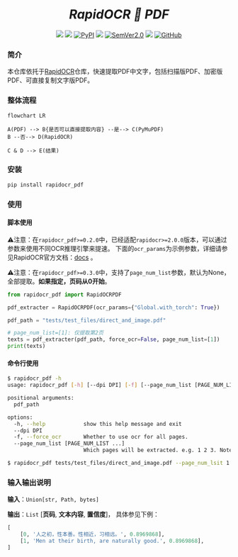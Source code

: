 <div align="center">
    <div align="center">
    <h1><b><i>RapidOCR 📄 PDF</i></b></h1>
    </div>

<a href=""><img src="https://img.shields.io/badge/Python->=3.6-aff.svg"></a>
<a href=""><img src="https://img.shields.io/badge/OS-Linux%2C%20Win%2C%20Mac-pink.svg"></a>
<a href="https://pypi.org/project/rapidocr-pdf/"><img alt="PyPI" src="https://img.shields.io/pypi/v/rapidocr-pdf"></a>
<a href="https://pepy.tech/project/rapidocr-pdf"><img src="https://static.pepy.tech/personalized-badge/rapidocr-pdf?period=total&units=abbreviation&left_color=grey&right_color=blue&left_text=Downloads"></a>
<a href="https://semver.org/"><img alt="SemVer2.0" src="https://img.shields.io/badge/SemVer-2.0-brightgreen"></a>
<a href="https://github.com/psf/black"><img src="https://img.shields.io/badge/code%20style-black-000000.svg"></a>
<a href="https://choosealicense.com/licenses/apache-2.0/"><img alt="GitHub" src="https://img.shields.io/github/license/RapidAI/RapidOCRPDF"></a>

</div>

### 简介

本仓库依托于[RapidOCR](https://github.com/RapidAI/RapidOCR)仓库，快速提取PDF中文字，包括扫描版PDF、加密版PDF、可直接复制文字版PDF。

### 整体流程

```mermaid
flowchart LR

A(PDF) --> B{是否可以直接提取内容} --是--> C(PyMuPDF)
B --否--> D(RapidOCR)

C & D --> E(结果)
```

### 安装

```bash
pip install rapidocr_pdf
```

### 使用

#### 脚本使用

⚠️注意：在`rapidocr_pdf>=0.2.0`中，已经适配`rapidocr>=2.0.0`版本，可以通过参数来使用不同OCR推理引擎来提速。
下面的`ocr_params`为示例参数，详细请参见RapidOCR官方文档：[docs](https://rapidai.github.io/RapidOCRDocs/main/install_usage/rapidocr/usage/#_4) 。

⚠️注意：在`rapidocr_pdf>=0.3.0`中，支持了`page_num_list`参数，默认为None，全部提取。**如果指定，页码从0开始**。

```python
from rapidocr_pdf import RapidOCRPDF

pdf_extracter = RapidOCRPDF(ocr_params={"Global.with_torch": True})

pdf_path = "tests/test_files/direct_and_image.pdf"

# page_num_list=[1]: 仅提取第2页
texts = pdf_extracter(pdf_path, force_ocr=False, page_num_list=[1])
print(texts)
```

#### 命令行使用

```bash
$ rapidocr_pdf -h
usage: rapidocr_pdf [-h] [--dpi DPI] [-f] [--page_num_list [PAGE_NUM_LIST ...]] pdf_path

positional arguments:
  pdf_path

options:
  -h, --help            show this help message and exit
  --dpi DPI
  -f, --force_ocr       Whether to use ocr for all pages.
  --page_num_list [PAGE_NUM_LIST ...]
                        Which pages will be extracted. e.g. 1 2 3. Note: the index of page num starts from 1.

$ rapidocr_pdf tests/test_files/direct_and_image.pdf --page_num_lsit 1
```

### 输入输出说明

**输入**：`Union[str, Path, bytes]`

**输出**：`List` \[**页码**, **文本内容**, **置信度**\]， 具体参见下例：

```python
[
    [0, '人之初，性本善。性相近，习相远。', 0.8969868],
    [1, 'Men at their birth, are naturally good.', 0.8969868],
]
```
